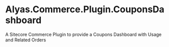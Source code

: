 # Alyas.Commerce.Plugin.CouponsDashboard
A Sitecore Commerce Plugin to provide a Coupons Dashboard with Usage and Related Orders

